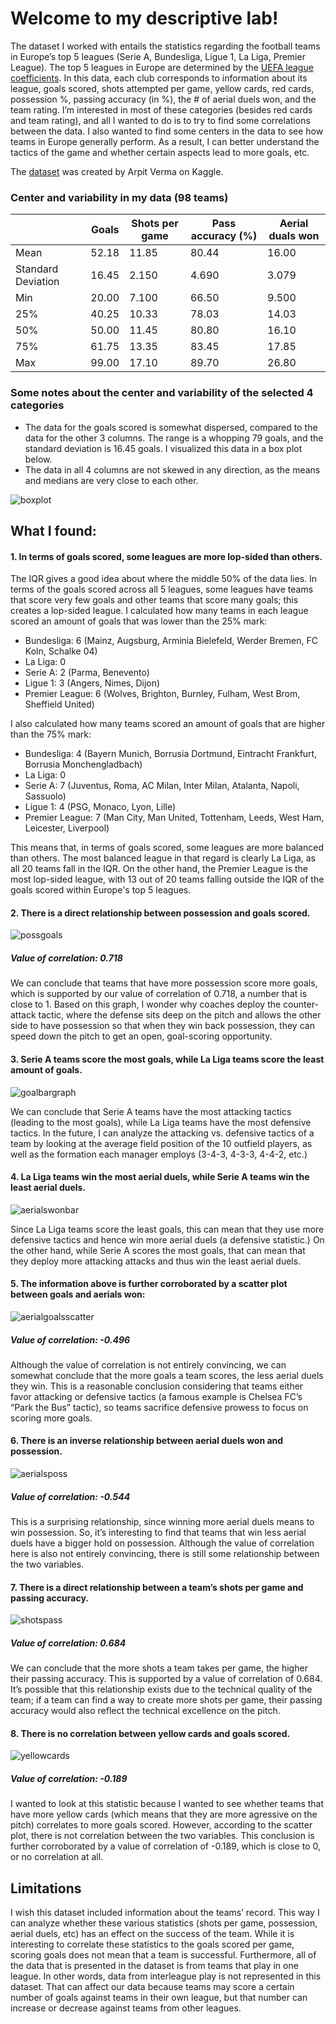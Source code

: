 # Welcome to my descriptive lab!

The dataset I worked with entails the statistics regarding the football teams in Europe’s top 5 leagues (Serie A, Bundesliga, Ligue 1, La Liga, Premier League).  The top 5 leagues in Europe are determined by the [UEFA league coefficients](https://www.uefa.com/nationalassociations/uefarankings/country/). In this data, each club corresponds to information about its league, goals scored, shots attempted per game, yellow cards, red cards, possession %, passing accuracy (in %), the # of aerial duels won, and the team rating. I’m interested in most of these categories (besides red cards and team rating), and all I wanted to do is to try to find some correlations between the data. I also wanted to find some centers in the data to see how teams in Europe generally perform. As a result, I can better understand the tactics of the game and whether certain aspects lead to more goals, etc. 

The [dataset](https://www.kaggle.com/varpit94/football-teams-rankings-stats) was created by Arpit Verma on Kaggle.

### Center and variability in my data (98 teams)
|       | Goals | Shots per game | Pass accuracy (%) | Aerial duals won |
| ----------- | ----------- | ----------- | ----------- | ----------- |
| Mean | 52.18 | 11.85 | 80.44 | 16.00| 
| Standard Deviation | 16.45 | 2.150 | 4.690 | 3.079 | 
| Min | 20.00 | 7.100 | 66.50 | 9.500 |
| 25% | 40.25 | 10.33 | 78.03 | 14.03 |
| 50% | 50.00 | 11.45 | 80.80 | 16.10 |
| 75% | 61.75 | 13.35 | 83.45 | 17.85 |
| Max | 99.00 | 17.10 | 89.70 | 26.80 |

### Some notes about the center and variability of the selected 4 categories
- The data for the goals scored is somewhat dispersed, compared to the data for the other 3 columns. The range is a whopping 79 goals, and the standard deviation is 16.45 goals. I visualized this data in a box plot below.
- The data in all 4 columns are not skewed in any direction, as the means and medians are very close to each other. 

![boxplot](https://github.com/Mikail-Akbar/mikail/blob/Mikail-Akbar-patch-1/assets/img/boxplot.png?raw=true)

## What I found:

#### 1. In terms of goals scored, some leagues are more lop-sided than others.

The IQR gives a good idea about where the middle 50% of the data lies. In terms of the goals scored across all 5 leagues, some leagues have teams that score very few goals and other teams that score many goals; this creates a lop-sided league. I calculated how many teams in each league scored an amount of goals that was lower than the 25% mark:

- Bundesliga: 6 (Mainz, Augsburg, Arminia Bielefeld, Werder Bremen, FC Koln, Schalke 04)
- La Liga: 0
- Serie A: 2 (Parma, Benevento)
- Ligue 1: 3 (Angers, Nimes, Dijon)
- Premier League: 6 (Wolves, Brighton, Burnley, Fulham, West Brom, Sheffield United)

I also calculated how many teams scored an amount of goals that are higher than the 75% mark:

- Bundesliga: 4 (Bayern Munich, Borrusia Dortmund, Eintracht Frankfurt, Borrusia Monchengladbach)
- La Liga: 0
- Serie A: 7 (Juventus, Roma, AC Milan, Inter Milan, Atalanta, Napoli, Sassuolo)
- Ligue 1: 4 (PSG, Monaco, Lyon, Lille) 
- Premier League: 7 (Man City, Man United, Tottenham, Leeds, West Ham, Leicester, Liverpool)

This means that, in terms of goals scored, some leagues are more balanced than others. The most balanced league in that regard is clearly La Liga, as all 20 teams fall in the IQR. On the other hand, the Premier League is the most lop-sided league, with 13 out of 20 teams falling outside the IQR of the goals scored within Europe's top 5 leagues.

#### 2. There is a direct relationship between possession and goals scored. 

![possgoals]({{site.baseurl}}/assets/img/possgoals.png)

##### Value of correlation: 0.718

We can conclude that teams that have more possession score more goals, which is supported by our value of correlation of 0.718, a number that is close to 1. Based on this graph, I wonder why coaches deploy the counter-attack tactic, where the defense sits deep on the pitch and allows the other side to have possession so that when they win back possession, they can speed down the pitch to get an open, goal-scoring opportunity. 

#### 3. Serie A teams score the most goals, while La Liga teams score the least amount of goals. 

![goalbargraph]({{site.baseurl}}/assets/img/goalsbar.png)

We can conclude that Serie A teams have the most attacking tactics (leading to the most goals), while La Liga teams have the most defensive tactics. In the future, I can  analyze the attacking vs. defensive tactics of a team by looking at the average field position of the 10 outfield players, as well as the formation each manager employs (3-4-3, 4-3-3, 4-4-2, etc.)

#### 4. La Liga teams win the most aerial duels, while Serie A teams win the least aerial duels.

![aerialswonbar](https://github.com/Mikail-Akbar/mikail/blob/Mikail-Akbar-patch-1/assets/img/aerialsbar.png?raw=true)

Since La Liga teams score the least goals, this can mean that they use more defensive tactics and hence win more aerial duels (a defensive statistic.) On the other hand, while Serie A scores the most goals, that can mean that they deploy more attacking attacks and thus win the least aerial duels.

#### 5. The information above is further corroborated by a scatter plot between goals and aerials won:

![aerialgoalsscatter](https://github.com/Mikail-Akbar/mikail/blob/Mikail-Akbar-patch-1/assets/img/aerialsgoals.png?raw=true)

##### Value of correlation: -0.496

Although the value of correlation is not entirely convincing, we can somewhat conclude that the more goals a team scores, the less aerial duels they win. This is a reasonable conclusion considering that teams either favor attacking or defensive tactics (a famous example is Chelsea FC’s “Park the Bus” tactic), so teams sacrifice defensive prowess to focus on scoring more goals. 

#### 6. There is an inverse relationship between aerial duels won and possession.

![aerialsposs](https://github.com/Mikail-Akbar/mikail/blob/Mikail-Akbar-patch-1/assets/img/aerialsposs.png?raw=true)

##### Value of correlation: -0.544

This is a surprising relationship, since winning more aerial duels means to win possession. So, it’s interesting to find that teams that win less aerial duels have a bigger hold on possession. Although the value of correlation here is also not entirely convincing, there is still some relationship between the two variables.

#### 7. There is a direct relationship between a team’s shots per game and passing accuracy.

![shotspass](https://github.com/Mikail-Akbar/mikail/blob/Mikail-Akbar-patch-1/assets/img/shotspass.png?raw=true)

##### Value of correlation: 0.684

We can conclude that the more shots a team takes per game, the higher their passing accuracy. This is supported by a value of correlation of 0.684. It’s possible that this relationship exists due to the technical quality of the team; if a team can find a way to create more shots per game, their passing accuracy would also reflect the technical excellence on the pitch. 

#### 8. There is no correlation between yellow cards and goals scored. 

![yellowcards](https://github.com/Mikail-Akbar/mikail/blob/Mikail-Akbar-patch-1/assets/img/yellowcards.png?raw=true)

##### Value of correlation: -0.189

I wanted to look at this statistic because I wanted to see whether teams that have more yellow cards (which means that they are more agressive on the pitch) correlates to more goals scored. However, according to the scatter plot, there is not correlation between the two variables. This conclusion is further corroborated by a value of correlation of -0.189, which is close to 0, or no correlation at all. 

## Limitations
I wish this dataset included information about the teams’ record. This way I can analyze whether these various statistics (shots per game, possession, aerial duels, etc) has an effect on the success of the team. While it is interesting to correlate these statistics to the goals scored per game, scoring goals does not mean that a team is successful. Furthermore, all of the data that is presented in the dataset is from teams that play in one league. In other words, data from interleague play is not represented in this dataset. That can affect our data because teams may score a certain number of goals against teams in their own league, but that number can increase or decrease against teams from other leagues. 
